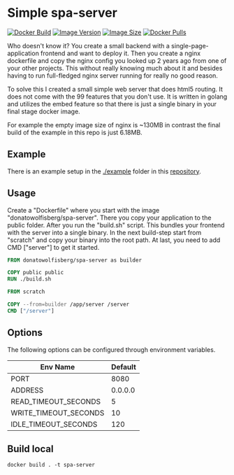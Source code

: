 # Simple spa-server

[![Docker Build](https://img.shields.io/docker/cloud/build/donatowolfisberg/spa-server)](https://hub.docker.com/r/donatowolfisberg/spa-server)
[![Image Version](https://img.shields.io/docker/v/donatowolfisberg/spa-server?sort=semver)](https://hub.docker.com/r/donatowolfisberg/spa-server)
[![Image Size](https://img.shields.io/docker/image-size/donatowolfisberg/spa-server?sort=date)](https://hub.docker.com/r/donatowolfisberg/spa-server)
[![Docker Pulls](https://img.shields.io/docker/pulls/donatowolfisberg/spa-server)](https://hub.docker.com/r/donatowolfisberg/spa-server)

Who doesn't know it? You create a small backend with a single-page-application frontend and want to deploy it. Then you
create a nginx dockerfile and copy the nginx config you looked up 2 years ago from one of your other projects. This
without really knowing much about it and besides having to run full-fledged nginx server running for really no good
reason.

To solve this I created a small simple web server that does html5 routing. It does not come with the 99 features that
you don't use. It is written in golang and utilizes the embed feature so that there is just a single binary in your
final stage docker image.

For example the empty image size of nginx is ~130MB in contrast the final build of the example in this repo is just
6.18MB.

## Example

There is an example setup in the [./example](https://github.com/SirCremefresh/spa-server/example) folder in
this [repository](https://github.com/SirCremefresh/spa-server).

## Usage

Create a "Dockerfile" where you start with the image "donatowolfisberg/spa-server". There you copy your application to
the public folder. After you run the "build.sh" script. This bundles your frontend with the server into a single binary.
In the next build-step start from "scratch" and copy your binary into the root path. At last, you need to add
CMD ["server"] to get it started.

```dockerfile
FROM donatowolfisberg/spa-server as builder

COPY public public
RUN ./build.sh

FROM scratch

COPY --from=builder /app/server /server
CMD ["/server"]
```

## Options
The following options can be configured through environment variables.

| Env Name              | Default  | 
| --------------------- | -------- | 
| PORT                  | 8080     | 
| ADDRESS               | 0.0.0.0  | 
| READ_TIMEOUT_SECONDS  | 5        | 
| WRITE_TIMEOUT_SECONDS | 10       |
| IDLE_TIMEOUT_SECONDS  | 120      |


## Build local

```shell
docker build . -t spa-server 
```
